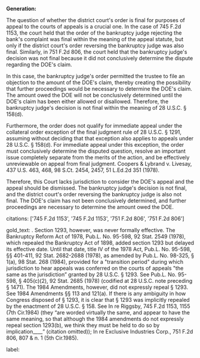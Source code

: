 **Generation:**



The question of whether the district court's order is final for purposes of appeal to the courts of appeals is a crucial one. In the case of 745 F.2d 1153, the court held that the order of the bankruptcy judge rejecting the bank's complaint was final within the meaning of the appeal statute, but only if the district court's order reversing the bankruptcy judge was also final. Similarly, in 751 F.2d 806, the court held that the bankruptcy judge's decision was not final because it did not conclusively determine the dispute regarding the DOE's claim.

In this case, the bankruptcy judge's order permitted the trustee to file an objection to the amount of the DOE's claim, thereby creating the possibility that further proceedings would be necessary to determine the DOE's claim. The amount owed the DOE will not be conclusively determined until the DOE's claim has been either allowed or disallowed. Therefore, the bankruptcy judge's decision is not final within the meaning of 28 U.S.C. § 158(d).

Furthermore, the order does not qualify for immediate appeal under the collateral order exception of the final judgment rule of 28 U.S.C. § 1291, assuming without deciding that that exception also applies to appeals under 28 U.S.C. § 158(d). For immediate appeal under this exception, the order must conclusively determine the disputed question, resolve an important issue completely separate from the merits of the action, and be effectively unreviewable on appeal from final judgment. Coopers & Lybrand v. Livesay, 437 U.S. 463, 468, 98 S.Ct. 2454, 2457, 51 L.Ed.2d 351 (1978).

Therefore, this Court lacks jurisdiction to consider the DOE's appeal and the appeal should be dismissed. The bankruptcy judge's decision is not final, and the district court's order reversing the bankruptcy judge is also not final. The DOE's claim has not been conclusively determined, and further proceedings are necessary to determine the amount owed the DOE.



citations: ['745 F.2d 1153', '745 F.2d 1153', '751 F.2d 806', '751 F.2d 806']

gold_text: . Section 1293, however, was never formally effective. The Bankruptcy Reform Act of 1978, Pub.L. No. 95-598, 92 Stat. 2549 (1978), which repealed the Bankruptcy Act of 1898, added section 1293 but delayed its effective date. Until that date, title IV of the 1978 Act, Pub.L. No. 95-598, §§ 401-411, 92 Stat. 2682-2688 (1978), as amended by Pub.L. No. 98-325, § 1(a), 98 Stat. 268 (1984), provided for a "transition period" during which jurisdiction to hear appeals was conferred on the courts of appeals "the same as the jurisdiction” granted by 28 U.S.C. § 1293. See Pub.L. No. 95-598, § 405(c)(2), 92 Stat. 2685 (1978) (codified at 28 U.S.C. note preceding § 1471). The 1984 Amendments, however, did not expressly repeal § 1293. See 1984 Amendments §§ 113 and 121(a). If there is any ambiguity in how Congress disposed of § 1293, it is clear that § 1293 was implicitly repealed by the enactment of 28 U.S.C. § 158. See In re Riggsby, 745 F.2d 1153, 1155 (7th Cir.1984) (they “are worded virtually the same, and appear to have the same meaning, so that although the 1984 amendments do not expressly repeal section 1293(b), we think they must be held to do so by implication____” (citation omitted)); In re Exclusive Industries Corp., 751 F.2d 806, 807 & n. 1 (5th Cir.1985).

label: 